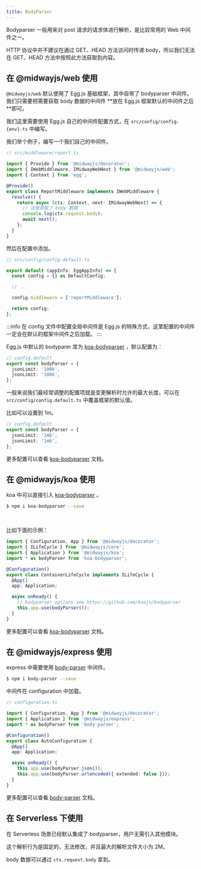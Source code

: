 ```yaml
---
title: BodyParser
---
```


Bodyparser 一般用来对 post 请求的请求体进行解析，是比较常用的 Web 中间件之一。
​

HTTP 协议中并不建议在通过 GET、HEAD 方法访问时传递 body，所以我们无法在 GET、HEAD 方法中按照此方法获取到内容。

## 在 @midwayjs/web 使用

`@midwayjs/web` 默认使用了 Egg.js 基础框架，其中自带了 bodyparser 中间件。我们只需要把需要获取 body 数据的中间件 **放在 Egg.js 框架默认的中间件之后 **即可。
​

我们这里需要使用 Egg.js 自己的中间件配置方式，在 `src/config/config.{env}.ts` 中编写。
​

我们举个例子，编写一个我们自己的中间件。

```typescript
// src/middleware/report.ts

import { Provide } from '@midwayjs/decorator';
import { IWebMiddleware, IMidwayWebNext } from '@midwayjs/web';
import { Context } from 'egg';

@Provide()
export class ReportMiddleware implements IWebMiddleware {
  resolve() {
    return async (ctx: Context, next: IMidwayWebNext) => {
      // 这里获取了 body 数据
      console.log(ctx.request.body);
      await next();
    };
  }
}
```

然后在配置中添加。

```typescript
// src/config/config.default.ts

export default (appInfo: EggAppInfo) => {
  const config = {} as DefaultConfig;

  // ...

  config.middleware = ['reportMiddleware'];

  return config;
};
```

:::info
在 config 文件中配置全局中间件是 Egg.js 的特殊方式，这里配置的中间件一定会在默认的框架中间件之后加载。
:::

Egg.js 中默认的 bodyparer 库为 [koa-bodyparser](https://github.com/koajs/bodyparser) ，默认配置为：

```typescript
// config.default
export const bodyParser = {
  jsonLimit: '100k',
  jsonLimit: '100k',
};
```

一般来说我们最经常调整的配置项就是变更解析时允许的最大长度，可以在 `src/config/config.default.ts` 中覆盖框架的默认值。
​

比如可以设置到 1m。

```typescript
// config.default
export const bodyParser = {
  jsonLimit: '1mb',
  jsonLimit: '1mb',
};
```

更多配置可以查看 [koa-bodyparser](https://github.com/koajs/bodyparser) 文档。
​

## 在 @midwayjs/koa 使用

koa 中可以直接引入 [koa-bodyparser](https://github.com/koajs/bodyparser) 。
​

```bash
$ npm i koa-bodyparser --save
```

​

比如下面的示例：

```typescript
import { Configuration, App } from '@midwayjs/decorator';
import { ILifeCycle } from '@midwayjs/core';
import { Application } from '@midwayjs/koa';
import * as bodyParser from 'koa-bodyparser';

@Configuration()
export class ContainerLifeCycle implements ILifeCycle {
  @App()
  app: Application;

  async onReady() {
    // bodyparser options see https://github.com/koajs/bodyparser
    this.app.use(bodyParser());
  }
}
```

更多配置可以查看 [koa-bodyparser](https://github.com/koajs/bodyparser) 文档。
​

## 在 @midwayjs/express 使用

express 中需要使用 [body-parser](https://github.com/expressjs/body-parser) 中间件。

```bash
$ npm i body-parser --save
```

中间件在 configuration 中加载。

```typescript
// configuration.ts

import { Configuration, App } from '@midwayjs/decorator';
import { Application } from '@midwayjs/express';
import * as bodyParser from 'body-parser';

@Configuration()
export class AutoConfiguration {
  @App()
  app: Application;

  async onReady() {
    this.app.use(bodyParser.json());
    this.app.use(bodyParser.urlencoded({ extended: false }));
  }
}
```

更多配置可以查看 [body-parser](https://github.com/expressjs/body-parser) 文档。

## 在 Serverless 下使用

在 Serverless 场景已经默认集成了 bodyparser，用户无需引入其他模块。
​

这个解析行为是固定的，无法修改，并且最大的解析文件大小为 2M。
​

body 数据可以通过 `ctx.request.body` 拿到。
